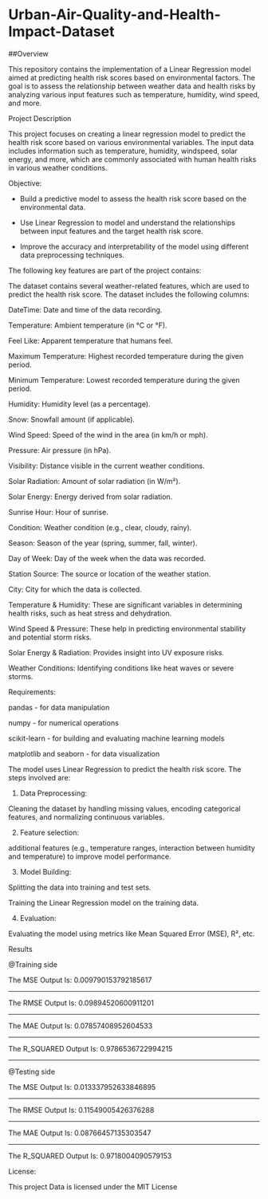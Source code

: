 # Urban-Air-Quality-and-Health-Impact-Dataset

##Overview

This repository contains the implementation of a Linear Regression model aimed at predicting health risk scores based on environmental factors. The goal is to assess the relationship between weather data and health risks by analyzing various input features such as temperature, humidity, wind speed, and more.



Project Description

This project focuses on creating a linear regression model to predict the health risk score based on various environmental variables. The input data includes information such as temperature, humidity, windspeed, solar energy, and more, which are commonly associated with human health risks in various weather conditions.

Objective:

 * Build a predictive model to assess the health risk score based on the environmental data.

*  Use Linear Regression to model and understand the relationships between input features and the target health risk score.

*  Improve the accuracy and interpretability of the model using different data preprocessing techniques.

The following key features are part of the project contains:

The dataset contains several weather-related features, which are used to predict the health risk score. The dataset includes the following columns:

DateTime: Date and time of the data recording.

Temperature: Ambient temperature (in °C or °F).

Feel Like: Apparent temperature that humans feel.

Maximum Temperature: Highest recorded temperature during the given period.

Minimum Temperature: Lowest recorded temperature during the given period.

Humidity: Humidity level (as a percentage).

Snow: Snowfall amount (if applicable).

Wind Speed: Speed of the wind in the area (in km/h or mph).

Pressure: Air pressure (in hPa).

Visibility: Distance visible in the current weather conditions.

Solar Radiation: Amount of solar radiation (in W/m²).

Solar Energy: Energy derived from solar radiation.

Sunrise Hour: Hour of sunrise.

Condition: Weather condition (e.g., clear, cloudy, rainy).

Season: Season of the year (spring, summer, fall, winter).

Day of Week: Day of the week when the data was recorded.

Station Source: The source or location of the weather station.

City: City for which the data is collected.

Temperature & Humidity: These are significant variables in determining health risks, such as heat stress and dehydration.

Wind Speed & Pressure: These help in predicting environmental stability and potential storm risks.

Solar Energy & Radiation: Provides insight into UV exposure risks.

Weather Conditions: Identifying conditions like heat waves or severe storms.

Requirements:

pandas - for data manipulation

numpy - for numerical operations

scikit-learn - for building and evaluating machine learning models

matplotlib and seaborn - for data visualization

The model uses Linear Regression to predict the health risk score. The steps involved are:

1. Data Preprocessing:

Cleaning the dataset by handling missing values, encoding categorical features, and normalizing continuous variables.


2. Feature selection:

 additional features (e.g., temperature ranges, interaction between humidity and temperature) to improve model performance.

3. Model Building:

Splitting the data into training and test sets.

Training the Linear Regression model on the training data.

4. Evaluation:

Evaluating the model using metrics like Mean Squared Error (MSE), R², etc.


Results

 @Training side
 
 The MSE Output Is: 0.009790153792185617
********************
The RMSE Output Is: 0.09894520600911201
********************
The MAE Output Is: 0.07857408952604533
********************
The R_SQUARED Output Is: 0.9786536722994215
********************

@Testing side

The MSE Output Is: 0.013337952633846895
********************
The RMSE Output Is: 0.11549005426376288
********************
The MAE Output Is: 0.08766457135303547
********************
The R_SQUARED Output Is: 0.9718004090579153


License: 

This project  Data is licensed under the MIT License
